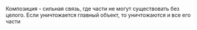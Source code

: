 Композиция - сильная связь, где части не могут существовать без целого. Если уничтожается главный объект, то уничтожаются и все его части